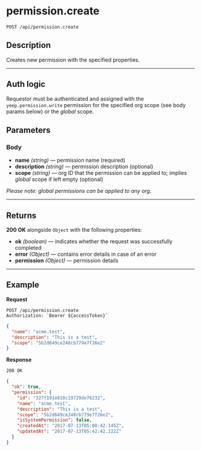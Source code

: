 # permission.create

`POST /api/permission.create`

## Description

Creates new permission with the specified properties.

---

## Auth logic

Requestor must be authenticated and assigned with the `yeep.permission.write` permission for the specified org scope (see body params below) or the _global_ scope.

## Parameters

### Body

- **name** _(string)_ — permission name (required)
- **description** _(string)_ — permission description (optional)
- **scope** _(string)_ — org ID that the permission can be applied to; implies _global_ scope if left empty (optional)

_Please note: global permissions can be applied to any org._

---

## Returns

**200 OK** alongside `Object` with the following properties:

- **ok** _(boolean)_ — indicates whether the request was successfully completed
- **error** _(Object)_ — contains error details in case of an error
- **permission** _(Object)_ — permission details

---

## Example

**Request**

```
POST /api/permission.create
Authorization: `Bearer ${accessToken}`
```

```json
{
  "name": "acme.test",
  "description": "This is a test",
  "scope": "5b2d649ce248cb779e7f26e2"
}
```

**Response**

`200 OK`

```json
{
  "ok": true,
  "permission": {
    "id": "327f191e810c19729de76232",
    "name": "acme.test",
    "description": "This is a test",
    "scope": "5b2d649ce248cb779e7f26e2",
    "isSystemPermission": false,
    "createdAt": "2017-07-13T05:00:42.145Z",
    "updatedAt": "2017-07-13T05:42:42.222Z"
  }
}
```
